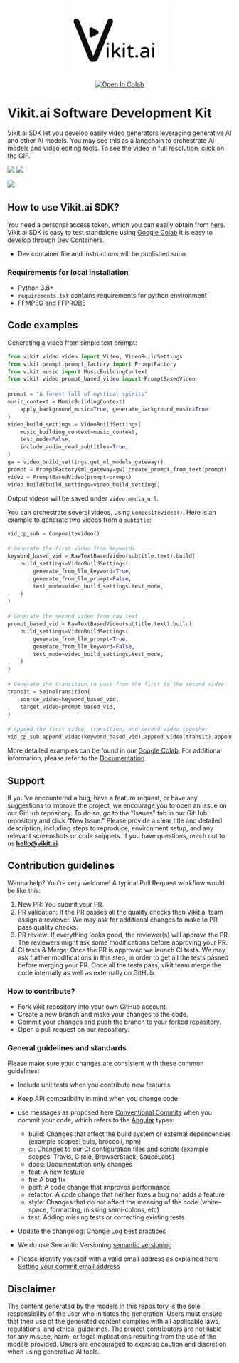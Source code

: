 <div align="center">
<img src='./medias/vikit_logo.jpg' style="height:150px"></img>

[![Open In Colab](https://colab.research.google.com/assets/colab-badge.svg)](https://colab.research.google.com/drive/1jLiwbezF-myky21tIWSxG6LRlcU9ivya)


</div>

# Vikit.ai Software Development  Kit

[Vikit.ai](https://vikit.ai/)  SDK let you develop easily video generators leveraging generative AI and other AI models. You may see this as a langchain to orchestrate AI models and video editing tools. 
To see the video in full resolution, click on the GIF.
<!-- [![](https://img.youtube.com/vi/_ipNgOOcX5U/sddefault.jpg)](https://youtu.be/_ipNgOOcX5U)</div> -->
<a href='https://youtu.be/_ipNgOOcX5U'><img src='medias/gif1_Plato.gif'></a> <a href='https://youtu.be/_ipNgOOcX5U'><img src='medias/gif3_Plato.gif'></a>

<a href=''><img src='medias/gif2_Paris_h.gif'></a>


## How to use Vikit.ai SDK?
You need a personal access token, which you can easily obtain from [here](https://www.vikit.ai/#/platform).  
Vikit.ai SDK is easy to test standalone using [Google Colab](https://colab.research.google.com/drive/1jLiwbezF-myky21tIWSxG6LRlcU9ivya)
It is easy to develop through Dev Containers.
- Dev container file and instructions will be published soon.
### Requirements for local installation
- Python 3.8+ 
- `requirements.txt` contains requirements for python environment
- FFMPEG and FFPROBE


## Code examples
Generating a video from simple text prompt:
```python
from vikit.video.video import Video, VideoBuildSettings
from vikit.prompt.prompt_factory import PromptFactory
from vikit.music import MusicBuildingContext
from vikit.video.prompt_based_video import PromptBasedVideo

prompt = "A forest full of mystical spirits"
music_context = MusicBuildingContext(
    apply_background_music=True, generate_background_music=True
)
video_build_settings = VideoBuildSettings(
    music_building_context=music_context,
    test_mode=False,
    include_audio_read_subtitles=True,
)
gw = video_build_settings.get_ml_models_gateway()
prompt = PromptFactory(ml_gateway=gw).create_prompt_from_text(prompt)
video = PromptBasedVideo(prompt=prompt)
video.build(build_settings=video_build_settings)

```
Output videos will be saved under ```video.media_url```. 

You can orchestrate several videos, using ```CompositeVideo()```. Here is an example to generate two videos from a ```subtitle```:

```python
vid_cp_sub = CompositeVideo()

# Generate the first video from keywords
keyword_based_vid = RawTextBasedVideo(subtitle.text).build(
    build_settings=VideoBuildSettings(
        generate_from_llm_keyword=True,
        generate_from_llm_prompt=False,
        test_mode=video_build_settings.test_mode,
    )
)

# Generate the second video from raw text
prompt_based_vid = RawTextBasedVideo(subtitle.text).build(
    build_settings=VideoBuildSettings(
        generate_from_llm_prompt=True,
        generate_from_llm_keyword=False,
        test_mode=video_build_settings.test_mode,
    )
)

# Generate the transition to pass from the first to the second video
transit = SeineTransition(
    source_video=keyword_based_vid,
    target_video=prompt_based_vid,
)

# Append the first video, transition, and second video together
vid_cp_sub.append_video(keyword_based_vid).append_video(transit).append_video(prompt_based_vid)

```

More detailed examples can be found in our [Google Colab](https://colab.research.google.com/drive/1jLiwbezF-myky21tIWSxG6LRlcU9ivya). For additional information, please refer to the [Documentation](./docs/_build/html/index.html).

## Support
If you've encountered a bug, have a feature request, or have any suggestions to improve the project, we encourage you to open an issue on our GitHub repository. To do so, go to the "Issues" tab in our GitHub repository and click "New Issue." Please provide a clear title and detailed description, including steps to reproduce, environment setup, and any relevant screenshots or code snippets. 
If you have questions, reach out to us **hello@vikit.ai**.

## Contribution guidelines
Wanna help? You're very welcome! A typical Pull Request workflow would be like this:
1. New PR: You submit your PR.
2. PR validation: If the PR passes all the quality checks then Vikit.ai team assign a reviewer. We may ask for additional changes to make to PR pass quality checks.
3. PR review: If everything looks good, the reviewer(s) will approve the PR. The reviewers might ask some modifications before approving your PR.
4. CI tests & Merge: Once the PR is approved we launch CI tests. We may ask further modifications in this step, in order to get all the tests passed before merging your PR. Once all the tests pass, vikit team merge the code internally as well as externally on GitHub.

### How to contribute?
- Fork vikit repository into your own GitHub account.
- Create a new branch and make your changes to the code.
- Commit your changes and push the branch to your forked repository.
- Open a pull request on our repository.

### General guidelines and standards
Please make sure your changes are consistent with these common guidelines:
- Include unit tests when you contribute new features
- Keep API compatibility in mind when you change code
- use messages as proposed here [Conventional Commits](https://www.conventionalcommits.org/en/v1.0.0/) when you commit your code, which refers to the [Angular](https://github.com/angular/angular/blob/22b96b9/CONTRIBUTING.md#-commit-message-guidelines) types: 
  - build: Changes that affect the build system or external dependencies (example scopes: gulp, broccoli, npm)
  - ci: Changes to our CI configuration files and scripts (example scopes: Travis, Circle, BrowserStack, SauceLabs)
  - docs: Documentation only changes
  - feat: A new feature
  - fix: A bug fix
  - perf: A code change that improves performance
  - refactor: A code change that neither fixes a bug nor adds a feature
  - style: Changes that do not affect the meaning of the code (white-space, formatting, missing semi-colons, etc)
  - test: Adding missing tests or correcting existing tests

- Update the changelog: [Change Log best practices](https://keepachangelog.com/en/0.3.0/)
- We do use Semantic Versioning [semantic versioning](https://semver.org/) 
- Please identify yourself with a valid email address as explained here [Setting your commit email address](https://docs.github.com/en/account-and-profile/setting-up-and-managing-your-personal-account-on-github/managing-email-preferences/setting-your-commit-email-address)

## Disclaimer
The content generated by the models in this repository is the sole responsibility of the user who initiates the generation. Users must ensure that their use of the generated content complies with all applicable laws, regulations, and ethical guidelines. The project contributors are not liable for any misuse, harm, or legal implications resulting from the use of the models provided. Users are encouraged to exercise caution and discretion when using generative AI tools.